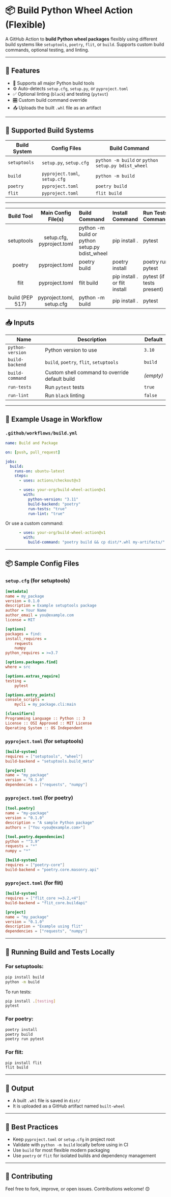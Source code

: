 # 📦 Build Python Wheel Action (Flexible)

A GitHub Action to **build Python wheel packages** flexibly using different build systems like `setuptools`, `poetry`, `flit`, or `build`. Supports custom build commands, optional testing, and linting.

---

## 🔧 Features

- 🧩 Supports all major Python build tools
- ⚙️ Auto-detects `setup.cfg`, `setup.py`, or `pyproject.toml`
- ✅ Optional linting (`black`) and testing (`pytest`)
- 🎛️ Custom build command override
- 📤 Uploads the built `.whl` file as an artifact

---

## 📁 Supported Build Systems

| Build System | Config Files                  | Build Command                   |
|--------------|-------------------------------|----------------------------------|
| `setuptools` | `setup.py`, `setup.cfg`       | `python -m build` or `python setup.py bdist_wheel` |
| `build`      | `pyproject.toml`, `setup.cfg` | `python -m build`                |
| `poetry`     | `pyproject.toml`              | `poetry build`                   |
| `flit`       | `pyproject.toml`              | `flit build`                     |

---




| Build Tool | Main Config File(s) | Build Command | Install Command | Run Tests Command |
|:--------------:|:------------------------:|:----------------------------|:-----------------------|:----------------------| 
| setuptools | setup.cfg, pyproject.toml | python -m build or python setup.py bdist_wheel | pip install . | pytest |
| poetry | pyproject.toml | poetry build | poetry install | poetry run pytest |
| flit | pyproject.toml | flit build | pip install . or flit install | pytest (if tests present) |
| build (PEP 517)| pyproject.toml, setup.cfg | python -m build | pip install . | pytest |


## 📥 Inputs

| Name             | Description                                      | Default   |
|------------------|--------------------------------------------------|-----------|
| `python-version` | Python version to use                           | `3.10`    |
| `build-backend`  | `build`, `poetry`, `flit`, `setuptools`          | `build`   |
| `build-command`  | Custom shell command to override default build   | *(empty)* |
| `run-tests`      | Run `pytest` tests                               | `true`    |
| `run-lint`       | Run `black` linting                              | `false`   |

---

## 🚀 Example Usage in Workflow

### `.github/workflows/build.yml`

```yaml
name: Build and Package

on: [push, pull_request]

jobs:
  build:
    runs-on: ubuntu-latest
    steps:
      - uses: actions/checkout@v3

      - uses: your-org/build-wheel-action@v1
        with:
          python-version: "3.11"
          build-backend: "poetry"
          run-tests: "true"
          run-lint: "true"
```

Or use a custom command:

```yaml
      - uses: your-org/build-wheel-action@v1
        with:
          build-command: "poetry build && cp dist/*.whl my-artifacts/"
```

---

## 📦 Sample Config Files

### `setup.cfg` (for setuptools)

```ini
[metadata]
name = my_package
version = 0.1.0
description = Example setuptools package
author = Your Name
author_email = you@example.com
license = MIT

[options]
packages = find:
install_requires =
    requests
    numpy
python_requires = >=3.7

[options.packages.find]
where = src

[options.extras_require]
testing =
    pytest

[options.entry_points]
console_scripts =
    mycli = my_package.cli:main

[classifiers]
Programming Language :: Python :: 3
License :: OSI Approved :: MIT License
Operating System :: OS Independent
```

### `pyproject.toml` (for setuptools)

```toml
[build-system]
requires = ["setuptools", "wheel"]
build-backend = "setuptools.build_meta"

[project]
name = "my_package"
version = "0.1.0"
dependencies = ["requests", "numpy"]
```

### `pyproject.toml` (for poetry)

```toml
[tool.poetry]
name = "my-package"
version = "0.1.0"
description = "A sample Python package"
authors = ["You <you@example.com>"]

[tool.poetry.dependencies]
python = "^3.9"
requests = "*"
numpy = "*"

[build-system]
requires = ["poetry-core"]
build-backend = "poetry.core.masonry.api"
```

### `pyproject.toml` (for flit)

```toml
[build-system]
requires = ["flit_core >=3.2,<4"]
build-backend = "flit_core.buildapi"

[project]
name = "my_package"
version = "0.1.0"
description = "Example using flit"
dependencies = ["requests", "numpy"]
```

---

## 🧪 Running Build and Tests Locally

### For setuptools:
```bash
pip install build
python -m build
```

To run tests:
```bash
pip install .[testing]
pytest
```

### For poetry:
```bash
poetry install
poetry build
poetry run pytest
```

### For flit:
```bash
pip install flit
flit build
```

---

## 🧪 Output

- A built `.whl` file is saved in `dist/`
- It is uploaded as a GitHub artifact named `built-wheel`

---

## 🧠 Best Practices

- Keep `pyproject.toml` or `setup.cfg` in project root
- Validate with `python -m build` locally before using in CI
- Use `build` for most flexible modern packaging
- Use `poetry` or `flit` for isolated builds and dependency management

---

## 🧩 Contributing

Feel free to fork, improve, or open issues. Contributions welcome! 😊
